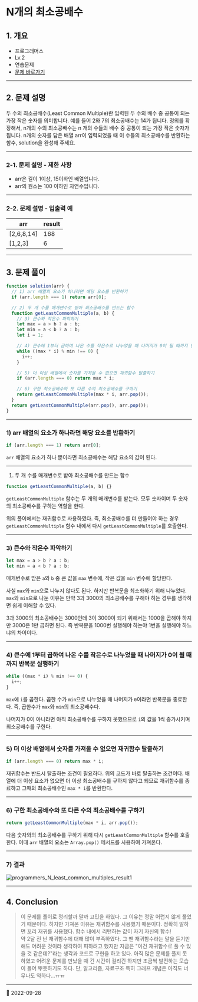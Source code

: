 # N개의 최소공배수

## 1. 개요

* 프로그래머스
* Lv.2
* 연습문제
* [문제 바로가기](https://school.programmers.co.kr/learn/courses/30/lessons/12953)

***

## 2. 문제 설명

두 수의 최소공배수(Least Common Multiple)란 입력된 두 수의 배수 중 공통이 되는 가장 작은 숫자를 의미합니다. 예를 들어 2와 7의 최소공배수는 14가 됩니다. 정의를 확장해서, n개의 수의 최소공배수는 n 개의 수들의 배수 중 공통이 되는 가장 작은 숫자가 됩니다. n개의 숫자를 담은 배열 arr이 입력되었을 때 이 수들의 최소공배수를 반환하는 함수, solution을 완성해 주세요.

***

### 2-1. 문제 설명 - 제한 사항

* arr은 길이 1이상, 15이하인 배열입니다.
* arr의 원소는 100 이하인 자연수입니다.

***

### 2-2. 문제 설명 - 입출력 예

| arr         | result |
| ----------- | ------ |
| \[2,6,8,14] | 168    |
| \[1,2,3]    | 6      |

***

## 3. 문제 풀이

```javascript
function solution(arr) {
  // 1) arr 배열의 요소가 하나라면 해당 요소를 반환하기
  if (arr.length === 1) return arr[0];

  // 2) 두 개 수를 매개변수로 받아 최소공배수를 만드는 함수
  function getLeastCommonMultiple(a, b) {
    // 3) 큰수와 작은수 파악하기
    let max = a > b ? a : b;
    let min = a < b ? a : b;
    let i = 1;

    // 4) 큰수에 1부터 곱하여 나온 수를 작은수로 나누었을 때 나머지가 0이 될 때까지 반복문 실행하기
    while ((max * i) % min !== 0) {
      i++;
    }

    // 5) 더 이상 배열에서 숫자를 가져올 수 없으면 재귀함수 탈출하기
    if (arr.length === 0) return max * i;

    // 6) 구한 최소공배수와 또 다른 수의 최소공배수를 구하기
    return getLeastCommonMultiple(max * i, arr.pop());
  }
  return getLeastCommonMultiple(arr.pop(), arr.pop());
}
```

***

### 1) arr 배열의 요소가 하나라면 해당 요소를 반환하기

```javascript
if (arr.length === 1) return arr[0];
```

`arr` 배열의 요소가 하나 뿐이라면 최소공배수는 해당 요소의 값이 된다.

***

1. 두 개 수를 매개변수로 받아 최소공배수를 만드는 함수

```javascript
function getLeastCommonMultiple(a, b) {}
```

`getLeastCommonMultiple` 함수는 두 개의 매개변수를 받는다. 모두 숫자이며 두 숫자의 최소공배수를 구하는 역할을 한다.

위의 풀이에서는 재귀함수로 사용하였다. 즉, 최소공배수를 더 만들어야 하는 경우 `getLeastCommonMultiple` 함수 내에서 다시 `getLeastCommonMultiple`를 호출한다.

***

### 3) 큰수와 작은수 파악하기

```javascript
let max = a > b ? a : b;
let min = a < b ? a : b;
```

매개변수로 받은 `a`와 `b` 중 큰 값을 `max` 변수에, 작은 값을 `min` 변수에 할당한다.

사실 `max`와 `min`으로 나누지 않다도 된다. 하지만 반복문을 최소화하기 위해 나누었다. `max`와 `min`으로 나눈 이유는 만약 3과 3000의 최소공배수를 구해야 하는 경우를 생각하면 쉽게 이해할 수 있다.

3과 3000의 최소공배수는 3000인데 3이 3000이 되기 위해서는 1000을 곱해야 하지만 3000은 1만 곱하면 된다. 즉 반복문을 1000번 실행해야 하는야 1번을 실행해야 하느냐의 차이이다.

***

### 4) 큰수에 1부터 곱하여 나온 수를 작은수로 나누었을 때 나머지가 0이 될 때까지 반복문 실행하기

```javascript
while ((max * i) % min !== 0) {
  i++;
}
```

`max`에 `i`를 곱한다. 곱한 수가 `min`으로 나누었을 때 나머지가 `0`이라면 반복문을 종료한다. 즉, 곱한수가 `max`와 `min`의 최소공배수다.

나머지가 0이 아니라면 아직 최소공배수를 구하지 못했으므로 `i`의 값을 1씩 증가시키며 최소공배수를 구한다.

***

### 5) 더 이상 배열에서 숫자를 가져올 수 없으면 재귀함수 탈출하기

```javascript
if (arr.length === 0) return max * i;
```

재귀함수는 반드시 탈출하는 조건이 필요하다. 위의 코드가 바로 탈출하는 조건이다. 배열에 더 이상 요소가 없으면 더 이상 최소공배수를 구하지 않다고 되므로 재귀함수를 종료하고 그때의 최소공배수인 `max * i`를 반환한다.

***

### 6) 구한 최소공배수와 또 다른 수의 최소공배수를 구하기

```javascript
return getLeastCommonMultiple(max * i, arr.pop());
```

다음 숫자와의 최소공배수를 구하기 위해 다시 `getLeastCommonMultiple` 함수를 호출한다. 이때 `arr` 배열의 요소는 `Array.pop()` 메서드를 사용하여 가져온다.

***

### 7) 결과

![programmers\_N\_least\_common\_multiples\_result1](../../../image/CodingTest/programmers\_N\_least\_common\_multiples/programmers\_N\_least\_common\_multiples\_result1.png)

***

## 4. Conclusion

> 이 문제를 풀이로 정리할까 말까 고민을 하였다. 그 이유는 정말 어렵지 않게 풀었기 때문이다. 하지만 가져온 이유는 재귀함수를 사용했기 때문이다. 정확히 말하면 꼬리 재귀를 사용했다. 함수 내에서 리턴하는 값이 자기 자신의 함수!\
> 약 2달 전 난 재귀함수에 대해 많이 부족하였다. 그 땐 재귀함수라는 말을 듣기만해도 어려운 것이라 생각하여 피하려고 했지만 지금은 "이건 재귀함수로 풀 수 있을 것 같은데?"라는 생각과 코드로 구현을 하고 있다. 아직 많은 문제를 풀지 못하였고 어려운 문제를 만났을 때 긴 시간이 걸리긴 하지만 조금씩 발전하는 모습이 들어 뿌듯하기도 하다. 단, 알고리즘, 자료구조 특히 그래프 개념은 아직도 너무나도 약하다...ㅠㅠ

***

📅 2022-09-28
